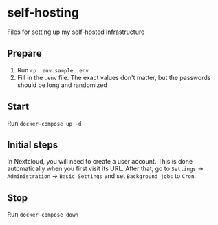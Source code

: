# self-hosting

Files for setting up my self-hosted infrastructure

## Prepare

1. Run `cp .env.sample .env`
2. Fill in the `.env` file. The exact values don't matter, but the passwords should be long and randomized

## Start

Run `docker-compose up -d`

## Initial steps

In Nextcloud, you will need to create a user account. This is done automatically when you first visit its URL.
After that, go to `Settings` -> `Administration` -> `Basic Settings` and set `Background jobs` to `Cron`.

## Stop

Run `docker-compose down`